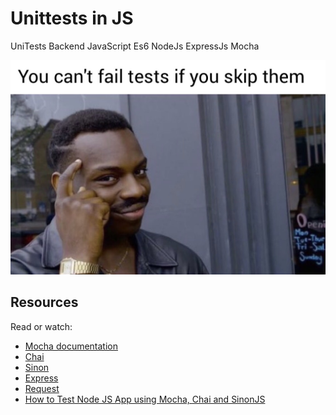 # Unittests in JS

UniTests Backend JavaScript Es6 NodeJs ExpressJs Mocha

![image](./Untitled%20image.jpg)

## Resources

Read or watch:

- [Mocha documentation](https://mochajs.org/)
- [Chai](https://www.chaijs.com/api/)
- [Sinon](https://sinonjs.org/releases/)
- [Express](https://expressjs.com/en/guide/routing.html)
- [Request](https://www.npmjs.com/package/request)
- [How to Test Node JS App using Mocha, Chai and SinonJS](https://www.digitalocean.com/community/tutorials/how-to-test-nodejs-apps-using-mocha-chai-and-sinonjs)
